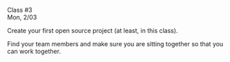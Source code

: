 <div class="lecture1">

<div class="column_date">
<p markdown="block">

Class #3 <br>
Mon, 2/03

</p>
</div>
<div class="column_materials">
<p markdown="block">

Create your first open source project (at least, in this class).

Find your team members and make sure you are sitting together so that
you can work together.

<!--

The instructions for the activity are at [Browser Add-on Activity](https://github.com/joannakl/ossd_materials/blob/master/activities/browser_add-on_activity.md) repository.

You should keep a Slack live-log during this activity.
- Create a channel in the course workspace on Slack.
- Invite all group members to the channel.
- Invite your instructor to the channel.
- Log your progress as you complete different parts of the activity.
(But do not duplicate the answers that you are providing elsewhere.)
There should be regular entries in the log.
You should no be just summarizing what you did at the very end.

A sample live log is shown in the "sample-live-log" channel in Slack workspace for the class. You can also see [its transcript](https://cs.nyu.edu/~joannakl/ossd_s20/activities/sample_live_log.html). 


Readings:
- MDN [Browser Extensions](https://developer.mozilla.org/en-US/docs/Mozilla/Add-ons/WebExtensions) documentation

-->



</p>
</div>

<div class="column_assign">
<p markdown="block">

<!--
Due by as soon as possible:

- If you did not complete the in-class activity, work with your team members to finish
it (up to and including Part 5). Keep a live-log to document that meeting
(continue in the same channel as you were working with in class.)


Due by the end of the week (Feb 9):
- make a blog post for this week addressing at least some of the following:
  - comment about your group work on the browser extension
  - describe your own contributions to your team's efforts of building
  your browser extension
  - describe the state of your browser extension project: what progress
  your team made, what problems you encountered, will you have a working
  product by the due date
  - comment on new things you learned (tools, features of tools that you were not familiar with, etc) or
  learned about yourself (skills you realized you have, team work preferences and style, etc.)



Due by the end of 2/11:

- Read the _Getting Started_ section of the MDN [Browser Extensions](https://developer.mozilla.org/en-US/docs/Mozilla/Add-ons/WebExtensions).

- __With your team members__, work on the code of your proposed browser extension
(make sure that this is a team work with all team members making contributions -
keep in mind that individual commits made to the repository are tagged with your
username so it is easy for us to identify who is working on what and when) <br>
Note: you may need to revise your original vision of what this extension will do. <br>
Keep a live-log of each session when the team meets to work together. <br>
Each team will present their extension in class on Feb. 12.

-->

</p>
</div>

</div>
